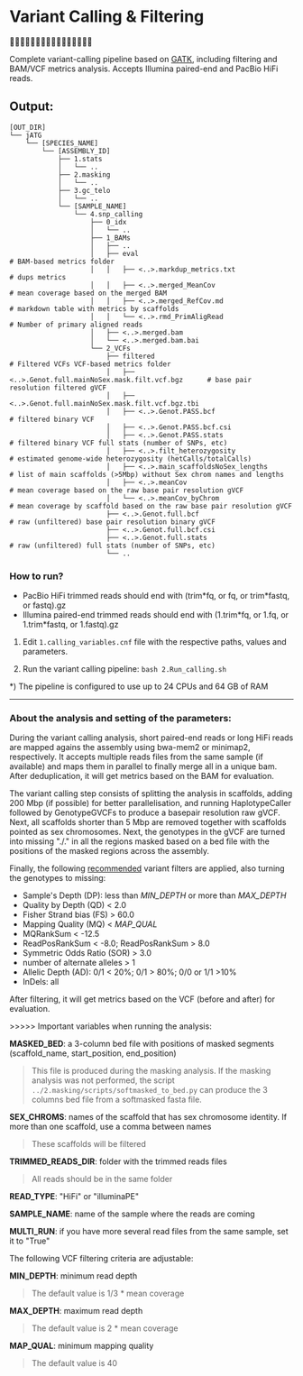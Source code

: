 # Variant Calling & Filtering
🧬🧐🧬🧐🧬🧐🧬🧐🧬🧐🧬🧐🧬🧐🧬🧐

Complete variant-calling pipeline based on [GATK](https://gatk.broadinstitute.org/hc/en-us), including filtering and BAM/VCF metrics analysis. Accepts Illumina paired-end and PacBio HiFi reads.


## Output:
```
[OUT_DIR]
└── jATG
    └── [SPECIES_NAME]
        └── [ASSEMBLY_ID]
            ├── 1.stats
            │   └── ..
            ├── 2.masking
            │   └── ..
            ├── 3.gc_telo
            │   └── ..
            └── [SAMPLE_NAME]
                └── 4.snp_calling
                    ├── 0_idx
                    │   └── ..
                    ├── 1_BAMs
                    │   ├── ..
                    │   ├── eval                                                 # BAM-based metrics folder
                    │   │   ├── <..>.markdup_metrics.txt                         # dups metrics
                    │   │   ├── <..>.merged_MeanCov                              # mean coverage based on the merged BAM
                    │   │   ├── <..>.merged_RefCov.md                            # markdown table with metrics by scaffolds
                    │   │   └── <..>.rmd_PrimAligRead                            # Number of primary aligned reads
                    │   ├── <..>.merged.bam
                    │   └── <..>.merged.bam.bai
                    └── 2_VCFs
                        ├── filtered                                             # Filtered VCFs VCF-based metrics folder
                        │   ├── <..>.Genot.full.mainNoSex.mask.filt.vcf.bgz      # base pair resolution filtered gVCF
                        │   ├── <..>.Genot.full.mainNoSex.mask.filt.vcf.bgz.tbi
                        │   ├── <..>.Genot.PASS.bcf                              # filtered binary VCF
                        │   ├── <..>.Genot.PASS.bcf.csi
                        │   ├── <..>.Genot.PASS.stats                            # filtered binary VCF full stats (number of SNPs, etc)
                        │   ├── <..>.filt_heterozygosity                         # estimated genome-wide heterozygosity (hetCalls/totalCalls)
                        │   ├── <..>.main_scaffoldsNoSex_lengths                 # list of main scaffolds (>5Mbp) without Sex chrom names and lengths
                        │   ├── <..>.meanCov                                     # mean coverage based on the raw base pair resolution gVCF
                        │   └── <..>.meanCov_byChrom                             # mean coverage by scaffold based on the raw base pair resolution gVCF
                        ├── <..>.Genot.full.bcf                                  # raw (unfiltered) base pair resolution binary gVCF
                        ├── <..>.Genot.full.bcf.csi
                        ├── <..>.Genot.full.stats                                # raw (unfiltered) full stats (number of SNPs, etc)
                        └── ..
```

### How to run?

* PacBio HiFi trimmed reads should end with (trim\*fq, or fq, or trim\*fastq, or fastq).gz
* Illumina paired-end trimmed reads should end with (1.trim\*fq, or 1.fq, or 1.trim\*fastq, or 1.fastq).gz

1) Edit `1.calling_variables.cnf` file with the respective paths, values and parameters.

2) Run the variant calling pipeline: `bash 2.Run_calling.sh`

\*) The pipeline is configured to use up to 24 CPUs and 64 GB of RAM

---
### About the analysis and setting of the parameters:

During the variant calling analysis, short paired-end reads or long HiFi reads are mapped agains the assembly using bwa-mem2 or minimap2, respectively. 
It accepts multiple reads files from the same sample (if available) and maps them in parallel to finally merge all in a unique bam.
After deduplication, it will get metrics based on the BAM for evaluation.

The variant calling step consists of splitting the analysis in scaffolds, adding 200 Mbp (if possible) for better parallelisation, and running HaplotypeCaller followed by GenotypeGVCFs to produce a basepair resolution raw gVCF. Next, all scaffolds shorter than 5 Mbp are removed together with scaffolds pointed as sex chromosomes.
Next, the genotypes in the gVCF are turned into missing "./." in all the regions masked based on a bed file with the positions of the masked regions across the assembly.

Finally, the following [recommended](https://gatk.broadinstitute.org/hc/en-us/articles/360035890471-Hard-filtering-germline-short-variants) variant filters are applied, also turning the genotypes to missing:

- Sample's Depth (DP): less than *MIN_DEPTH* or more than *MAX_DEPTH*
- Quality by Depth (QD) < 2.0
- Fisher Strand bias (FS) > 60.0
- Mapping Quality (MQ) < *MAP_QUAL*
- MQRankSum < -12.5
- ReadPosRankSum < -8.0; ReadPosRankSum > 8.0
- Symmetric Odds Ratio (SOR) > 3.0
- number of alternate alleles > 1
- Allelic Depth (AD): 0/1 < 20%; 0/1 > 80%; 0/0 or 1/1 >10% 
- InDels: all

After filtering, it will get metrics based on the VCF (before and after) for evaluation.

\>\>\>\>\> Important variables when running the analysis:

**MASKED_BED**: a 3-column bed file with positions of masked segments (scaffold_name, start_position, end_position)
> This file is produced during the masking analysis. If the masking analysis was not performed, the script `../2.masking/scripts/softmasked_to_bed.py` can produce the 3 columns bed file from a softmasked fasta file.

**SEX_CHROMS**: names of the scaffold that has sex chromosome identity. If more than one scaffold, use a comma between names
> These scaffolds will be filtered

**TRIMMED_READS_DIR**: folder with the trimmed reads files
> All reads should be in the same folder

**READ_TYPE**: "HiFi" or "illuminaPE"

**SAMPLE_NAME**: name of the sample where the reads are coming

**MULTI_RUN**: if you have more several read files from the same sample, set it to "True"

The following VCF filtering criteria are adjustable:

**MIN_DEPTH**: minimum read depth
> The default value is 1/3 * mean coverage 

**MAX_DEPTH**: maximum read depth
> The default value is 2 * mean coverage

**MAP_QUAL**: minimum mapping quality
> The default value is 40

